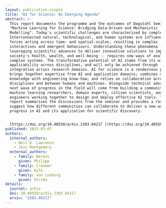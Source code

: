 ```yaml
---
layout: publication-single
title: "AI for Science: An Emerging Agenda"
abstract: >-
  This report documents the programme and the outcomes of Dagstuhl Seminar 22382
  "Machine Learning for Science: Bridging Data-Driven and Mechanistic
  Modelling". Today's scientific challenges are characterised by complexity.
  Interconnected natural, technological, and human systems are influenced by
  forces acting across time- and spatial-scales, resulting in complex
  interactions and emergent behaviours. Understanding these phenomena -- and
  leveraging scientific advances to deliver innovative solutions to improve
  society's health, wealth, and well-being -- requires new ways of analysing
  complex systems. The transformative potential of AI stems from its widespread
  applicability across disciplines, and will only be achieved through
  integration across research domains. AI for science is a rendezvous point. It
  brings together expertise from AI and application domains; combines modelling
  knowledge with engineering know-how; and relies on collaboration across
  disciplines and between humans and machines. Alongside technical advances, the
  next wave of progress in the field will come from building a community of
  machine learning researchers, domain experts, citizen scientists, and
  engineers working together to design and deploy effective AI tools. This
  report summarises the discussions from the seminar and provides a roadmap to
  suggest how different communities can collaborate to deliver a new wave of
  progress in AI and its application for scientific discovery.


  [https://doi.org/10.48550/arXiv.2303.04217 ](https://doi.org/10.48550/arXiv.2303.04217)
published: 2023-03-07
authors:
  internal_authors:
    - Neil D. Lawrence
    - Jess Montgomery
  external_authors:
    - family: Berens
      given: Philipp
    - family: Cranmer
      given: Kyle
    - family: von Luxburg
      given: Ulrike
details:
  journal: arXiv
  doi: 10.48550/arXiv.2303.04217
  arxiv: "2303.04217"
---
```


